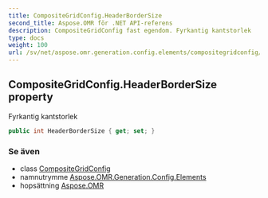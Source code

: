 ```yaml
---
title: CompositeGridConfig.HeaderBorderSize
second_title: Aspose.OMR för .NET API-referens
description: CompositeGridConfig fast egendom. Fyrkantig kantstorlek
type: docs
weight: 100
url: /sv/net/aspose.omr.generation.config.elements/compositegridconfig/headerbordersize/
---
```

## CompositeGridConfig.HeaderBorderSize property

Fyrkantig kantstorlek

```csharp
public int HeaderBorderSize { get; set; }
```

### Se även

* class [CompositeGridConfig](../)
* namnutrymme [Aspose.OMR.Generation.Config.Elements](../../compositegridconfig/)
* hopsättning [Aspose.OMR](../../../)



